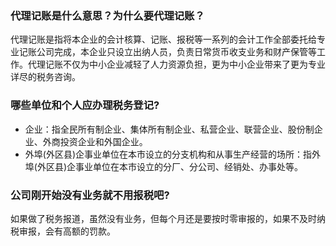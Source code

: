 
### 代理记账是什么意思？为什么要代理记账？

代理记账是指将本企业的会计核算、记账、报税等一系列的会计工作全部委托给专业记账公司完成，本企业只设立出纳人员，负责日常货币收支业务和财产保管等工作。代理记账不仅为中小企业减轻了人力资源负担，更为中小企业带来了更为专业详尽的税务咨询。

### 哪些单位和个人应办理税务登记?

- 企业：指全民所有制企业、集体所有制企业、私营企业、联营企业、股份制企业、外商投资企业和外国企业。
- 外埠(外区县)企事业单位在本市设立的分支机构和从事生产经营的场所：指外埠(外区县)企事业单位在本市设立的分厂、分公司、经销处、办事处等。

### 公司刚开始没有业务就不用报税吧?

如果做了税务报道，虽然没有业务，但每个月还是要按时零审报的，如果不及时纳税审报，会有高额的罚款。
